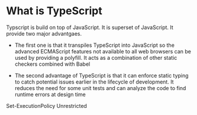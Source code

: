 # What is TypeScript

Typscript is build on top of JavaScript. It is superset of JavaScript. It provide two major advantgaes.

-  The first one is that it transpiles TypeScript into JavaScript so the advanced ECMAScript features not available to all web browsers can be used by providing a polyfill. It acts as a combination of other static checkers combined with Babel

- The second advantage of TypeScript is that it can enforce static typing to catch potential issues earlier in the lifecycle of development. It reduces the need for some unit tests and can analyze the code to find runtime errors at design time

<!-- For Running Typescript -->
Set-ExecutionPolicy Unrestricted